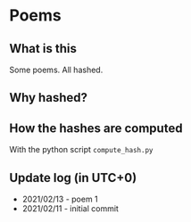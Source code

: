 # Poems

## What is this

Some poems. All hashed.

## Why hashed?



## How the hashes are computed

With the python script ```compute_hash.py```

## Update log (in UTC+0)

* 2021/02/13 - poem 1
* 2021/02/11 - initial commit
